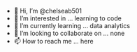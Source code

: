 - 👋 Hi, I’m @chelseab501
- 👀 I’m interested in ... learning to code
- 🌱 I’m currently learning ... data analytics 
- 💞️ I’m looking to collaborate on ... none
- 📫 How to reach me ... here 

<!---
chelseab501/chelseab501 is a ✨ special ✨ repository because its `README.md` (this file) appears on your GitHub profile.
You can click the Preview link to take a look at your changes.
--->
